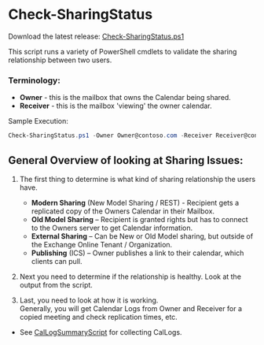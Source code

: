 # Check-SharingStatus

Download the latest release: [Check-SharingStatus.ps1](https://github.com/microsoft/CSS-Exchange/releases/latest/download/Check-SharingStatus.ps1)

This script runs a variety of PowerShell cmdlets to validate the sharing relationship between two users.

### Terminology:
- **Owner** - this is the mailbox that owns the Calendar being shared.
- **Receiver** - this is the mailbox 'viewing' the owner calendar. 

Sample Execution: 
```PowerShell
Check-SharingStatus.ps1 -Owner Owner@contoso.com -Receiver Receiver@contoso.com
```

## General Overview of looking at Sharing Issues:
1. The first thing to determine is what kind of sharing relationship the users have.
    - **Modern Sharing** (New Model Sharing / REST) - Recipient gets a replicated copy of the Owners Calendar in their Mailbox.
    - **Old Model Sharing** – Recipient is granted rights but has to connect to the Owners server to get Calendar information. 
    - **External Sharing** – Can be New or Old Model sharing, but outside of the Exchange Online Tenant / Organization. 
    - **Publishing** (ICS) – Owner publishes a link to their calendar, which clients can pull.
2. Next you need to determine if the relationship is healthy. 
    Look at the output from the script.

3. Last, you need to look at how it is working.  
Generally, you will get Calendar Logs from Owner and Receiver for a copied meeting and check replication times, etc.
- See [CalLogSummaryScript](https://github.com/microsoft/CSS-Exchange/releases/latest/download/Get-CalendarDiagnosticObjectsSummary.ps1) for collecting CalLogs.
